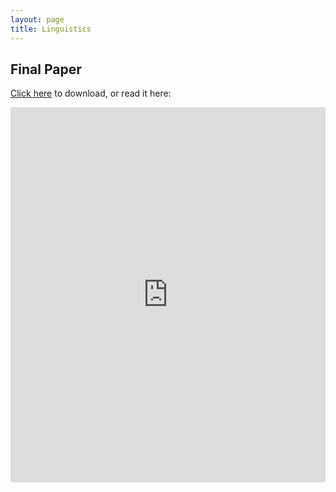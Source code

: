 ```yaml
---
layout: page
title: Linguistics
---
```


## Final Paper

<a href="https://raw.githubusercontent.com/Tristanchaang/tristanchaang.github.io/main/pages/notes/linguistics/24900paper.pdf" download>Click here</a> to download, or read it here:

<embed src="https://drive.google.com/viewerng/
viewer?embedded=true&url=http://tristanchaang.github.io/pages/notes/linguistics/24900paper.pdf" width="100%" height="600px" />